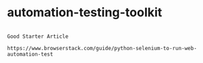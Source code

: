 # automation-testing-toolkit

```

Good Starter Article

https://www.browserstack.com/guide/python-selenium-to-run-web-automation-test

```
